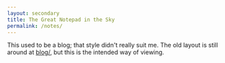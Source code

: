 ```yaml
---
layout: secondary
title: The Great Notepad in the Sky
permalink: /notes/
---
```


This used to be a blog; that style didn't really suit me. The old layout is still around at [blog/](/blog/), but this is the intended way of viewing.

